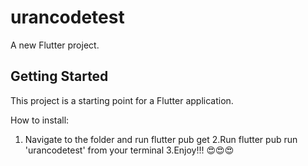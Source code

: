 # urancodetest

A new Flutter project.

## Getting Started

This project is a starting point for a Flutter application.

How to install:
1. Navigate to the folder and run flutter pub get
2.Run flutter pub run 'urancodetest' from your terminal
3.Enjoy!!!
😍😍😍
